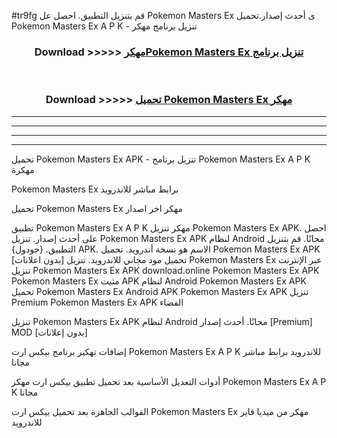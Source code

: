 #tr9fg قم بتنزيل التطبيق. احصل عل Pokemon Masters Ex  ى أحدث إصدار.تحميل Pokemon Masters Ex  A P K - تنزيل برنامج مهكر



<div align="center">
<h3>Download >>>>> <a href="https://ar-sites.web.app/?ar= Pokemon Masters Ex ">مهكرPokemon Masters Ex  تنزيل برنامج</a></h3><br>

<h3>Download >>>>> <a href="https://ar-sites.web.app/?ar= Pokemon Masters Ex ">تحميل Pokemon Masters Ex  مهكر</a></h3>
</div>


----------------------------------------------------------

----------------------------------------------------------

----------------------------------------------------------

----------------------------------------------------------


تحميل Pokemon Masters Ex  APK - تنزيل برنامج Pokemon Masters Ex  A P K مهكرة

Pokemon Masters Ex  برابط مباشر للاندرويد

تحميل Pokemon Masters Ex  مهكر اخر اصدار

تطبيق Pokemon Masters Ex  A P K مهكر
تنزيل Pokemon Masters Ex  APK. احصل على أحدث إصدار.
تنزيل Pokemon Masters Ex  APK لنظام Android مجانًا.
قم بتنزيل التطبيق. {جودول} APK. الاسم هو نسخة أندرويد.
تحميل Pokemon Masters Ex  APK [بدون اعلانات]
تحميل مود مجاني للاندرويد.
تنزيل Pokemon Masters Ex  عبر الإنترنت
تنزيل Pokemon Masters Ex  APK
download.online Pokemon Masters Ex  APK
Pokemon Masters Ex  مثبت APK لنظام Android
Pokemon Masters Ex  APK
تحميل Pokemon Masters Ex  Android APK
Pokemon Masters Ex  APK تنزيل Premium
Pokemon Masters Ex  APK الفضاء

تنزيل Pokemon Masters Ex  APK لنظام Android مجانًا. أحدث إصدار [Premium] MOD [بدون إعلانات]

إضافات تهكير برنامج بيكس ارت Pokemon Masters Ex  A P K للاندرويد برابط مباشر مجانا

أدوات التعديل الأساسية بعد تحميل تطبيق بيكس ارت مهكر Pokemon Masters Ex  A P K مجانا

القوالب الجاهزة بعد تحميل بيكس ارت Pokemon Masters Ex  مهكر من ميديا فاير للاندرويد



